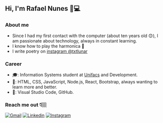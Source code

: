 ## Hi, I'm Rafael Nunes 👋💻

### About me
- Since I had my first contact with the computer (about ten years old 😊), I am passionate about technology, always in constant learning.
- I know how to play the harmonica 🎵 
- I write poetry on [instagram @txtlunar](https://www.instagram.com/txtlunar/)

### Career
- 🎓: Information Systems student at [Unifacs](https://www.unifacs.br/) and Development.
- 💾: HTML, CSS, JavaScript, Node.js, React, Bootstrap, always wanting to learn more and better.
- 🔧: Visual Studio Code, GitHub.

### Reach me out 👇🏼
<div style="text-align: justify">
  
[![Gmail](https://img.shields.io/badge/-GMAIL-c14438?style=for-the-badge&logo=Gmail&logoColor=white&link=mailto:rafaelnpf.dev@gmail.com)](mailto:rafaelnpf.dev@gmail.com)
[![Linkedin](https://img.shields.io/badge/-LinkedIn-blue?style=for-the-badge&logo=Linkedin&logoColor=white&link=https://www.linkedin.com/in/rafaelnpf/)](https://www.linkedin.com/in/rafaelnpf/)
[![Instagram](https://img.shields.io/badge/-Instagram-violet?style=for-the-badge&logo=Instagram&logoColor=white&link=https://https://www.instagram.com/rafaelnpf/)](https://www.instagram.com/rafaelnpf/)

</div>  
